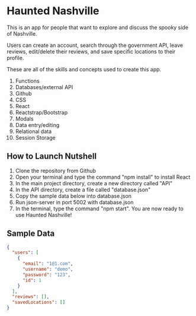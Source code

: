 # Haunted Nashville

This is an app for people that want to explore and discuss the spooky side of Nashville. 

Users can create an account, search through the government API, leave reviews, edit/delete their reviews, and save specific locations to their profile.

These are all of the skills and concepts used to create this app.

1. Functions
1. Databases/external API
1. Github
1. CSS
1. React
1. Reactstrap/Bootstrap
1. Modals
1. Data entry/editing
1. Relational data
1. Session Storage

## How to Launch Nutshell

1. Clone the repository from Github
1. Open your terminal and type the command "npm install" to install React
1. In the main project directory, create a new directory called "API"
1. In the API directory, create a file called "database.json"
1. Copy the sample data below into database.json
1. Run json-server in port 5002 with database.json
1. In the terminal, type the command "npm start". You are now ready to use Haunted Nashville!

## Sample Data
```json
{
  "users": [
    {
      "email": "1@1.com",
      "username": "demo",
      "password": "123",
      "id": 1
    }
  ],
  "reviews": [],
  "savedLocations": []
}
```
